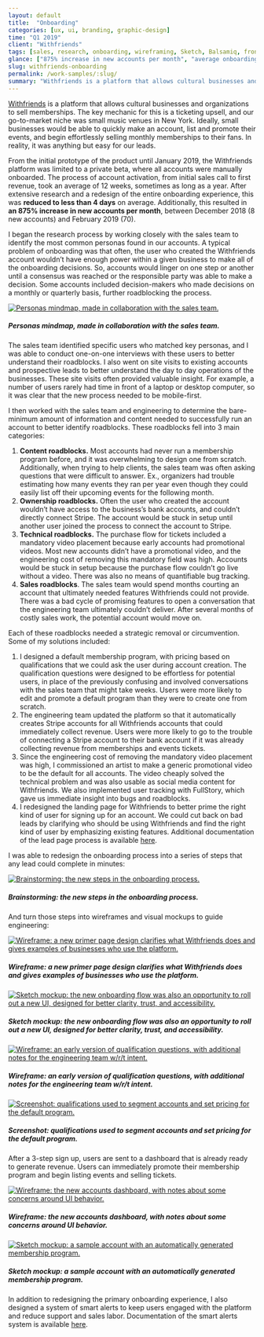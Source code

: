 ```yaml
---
layout: default
title:  "Onboarding"
categories: [ux, ui, branding, graphic-design]
time: "Q1 2019"
client: "Withfriends"
tags: [sales, research, onboarding, wireframing, Sketch, Balsamiq, front end, growth hacks]
glance: ["875% increase in new accounts per month", "average onboarding time reduced to less than 4 days from 12 weeks", "70 new clients generating revenue in first full month after launch"]
slug: withfriends-onboarding
permalink: /work-samples/:slug/
summary: "Withfriends is a platform that allows cultural businesses and organizations to sell memberships. I redesigned the onboarding process to drastically reduce the volume of new clients generating revenue."
---
```

[Withfriends](https://withfriends.co) is a platform that allows cultural businesses and organizations to sell memberships. The key mechanic for this is a ticketing upsell, and our go-to-market niche was small music venues in New York. Ideally, small businesses would be able to quickly make an account, list and promote their events, and begin effortlessly selling monthly memberships to their fans. In reality, it was anything but easy for our leads.

From the initial prototype of the product until January 2019, the Withfriends platform was limited to a private beta, where all accounts were manually onboarded. The process of account activation, from initial sales call to first revenue, took an average of 12 weeks, sometimes as long as a year. After extensive research and a redesign of the entire onboarding experience, this was **reduced to less than 4 days** on average. Additionally, this resulted in **an 875% increase in new accounts per month**, between December 2018 (8 new accounts) and February 2019 (70).

I began the research process by working closely with the sales team to identify the most common personas found in our accounts. A typical problem of onboarding was that often, the user who created the Withfriends account wouldn’t have enough power within a given business to make all of the onboarding decisions. So, accounts would linger on one step or another until a consensus was reached or the responsible party was able to make a decision. Some accounts included decision-makers who made decisions on a monthly or quarterly basis, further roadblocking the process.

<div class="device border-frame"><a href="#" data-featherlight="/assets/images/posts/onboarding-mindmap.jpg"><img src="/assets/images/posts/onboarding-mindmap.jpg" alt="Personas mindmap, made in collaboration with the sales team." title="Personas mindmap, made in collaboration with the sales team." class="device-interior"></a></div>

##### Personas mindmap, made in collaboration with the sales team.

The sales team identified specific users who matched key personas, and I was able to conduct one-on-one interviews with these users to better understand their roadblocks. I also went on site visits to existing accounts and prospective leads to better understand the day to day operations of the businesses. These site visits often provided valuable insight. For example, a number of users rarely had time in front of a laptop or desktop computer, so it was clear that the new process needed to be mobile-first.

I then worked with the sales team and engineering to determine the bare-minimum amount of information and content needed to successfully run an account to better identify roadblocks. These roadblocks fell into 3 main categories:

1. **Content roadblocks.** Most accounts had never run a membership program before, and it was overwhelming to design one from scratch. Additionally, when trying to help clients, the sales team was often asking questions that were difficult to answer. Ex., organizers had trouble estimating how many events they ran per year even though they could easily list off their upcoming events for the following month.
2. **Ownership roadblocks.** Often the user who created the account wouldn’t have access to the business’s bank accounts, and couldn’t directly connect Stripe. The account would be stuck in setup until another user joined the process to connect the account to Stripe.
3. **Technical roadblocks.** The purchase flow for tickets included a mandatory video placement because early accounts had promotional videos. Most new accounts didn’t have a promotional video, and the engineering cost of removing this mandatory field was high. Accounts would be stuck in setup because the purchase flow couldn’t go live without a video. There was also no means of quantifiable bug tracking.
4. **Sales roadblocks**. The sales team would spend months courting an account that ultimately needed features Withfriends could not provide. There was a bad cycle of promising features to open a conversation that the engineering team ultimately couldn’t deliver. After several months of costly sales work, the potential account would move on.

Each of these roadblocks needed a strategic removal or circumvention. Some of my solutions included:

1. I designed a default membership program, with pricing based on qualifications that we could ask the user during account creation. The qualification questions were designed to be effortless for potential users, in place of the previously confusing and involved conversations with the sales team that might take weeks. Users were more likely to edit and promote a default program than they were to create one from scratch.
2. The engineering team updated the platform so that it automatically creates Stripe accounts for all Withfriends accounts that could immediately collect revenue. Users were more likely to go to the trouble of connecting a Stripe account to their bank account if it was already collecting revenue from memberships and events tickets.
3. Since the engineering cost of removing the mandatory video placement was high, I commissioned an artist to make a generic promotional video to be the default for all accounts. The video cheaply solved the technical problem and was also usable as social media content for Withfriends. We also implemented user tracking with FullStory, which gave us immediate insight into bugs and roadblocks.
4. I redesigned the landing page for Withfriends to better prime the right kind of user for signing up for an account. We could cut back on bad leads by clarifying who should be using Withfriends and find the right kind of user by emphasizing existing features. Additional documentation of the lead page process is available [here](/work-samples/withfriends-lead/).

I was able to redesign the onboarding process into a series of steps that any lead could complete in minutes: 

<div class="device border-frame"><a href="#" data-featherlight="/assets/images/posts/onboarding-flow.png"><img src="/assets/images/posts/onboarding-flow.png" alt="Brainstorming: the new steps in the onboarding process." title="Brainstorming: the new steps in the onboarding process." class="device-interior"></a></div>

##### Brainstorming: the new steps in the onboarding process.

And turn those steps into wireframes and visual mockups to guide engineering:

<div class="device border-frame"><a href="#" data-featherlight="/assets/images/posts/onboarding-primer-wireframe.jpg"><img src="/assets/images/posts/onboarding-primer-wireframe.jpg" alt="Wireframe: a new primer page design clarifies what Withfriends does and gives examples of businesses who use the platform." title="Wireframe: a new primer page design clarifies what Withfriends does and gives examples of businesses who use the platform." class="device-interior"></a></div>

##### Wireframe: a new primer page design clarifies what Withfriends does and gives examples of businesses who use the platform.

<div class="device border-frame"><a href="#" data-featherlight="/assets/images/posts/onboarding-ui.jpg"><img src="/assets/images/posts/onboarding-ui.jpg" alt="Sketch mockup: the new onboarding flow was also an opportunity to roll out a new UI, designed for better clarity, trust, and accessibility. " title="Sketch mockup: the new onboarding flow was also an opportunity to roll out a new UI, designed for better clarity, trust, and accessibility. " class="device-interior"></a></div>

##### Sketch mockup: the new onboarding flow was also an opportunity to roll out a new UI, designed for better clarity, trust, and accessibility. 

<div class="device border-frame"><a href="#" data-featherlight="/assets/images/posts/onboarding-questions1.jpg"><img src="/assets/images/posts/onboarding-questions.jpg" alt="Wireframe: an early version of qualification questions, with additional notes for the engineering team w/r/t intent." title="Wireframe: an early version of qualification questions, with additional notes for the engineering team w/r/t intent." class="device-interior"></a></div>

##### Wireframe: an early version of qualification questions, with additional notes for the engineering team w/r/t intent.

<div class="device border-frame"><a href="#" data-featherlight="/assets/images/posts/onboarding-liveqs.png"><img src="/assets/images/posts/onboarding-liveqs.png" alt="Screenshot: qualifications used to segment accounts and set pricing for the default program." title="Screenshot: qualifications used to segment accounts and set pricing for the default program." class="device-interior"></a></div>

##### Screenshot: qualifications used to segment accounts and set pricing for the default program.

After a 3-step sign up, users are sent to a dashboard that is already ready to generate revenue. Users can immediately promote their membership program and begin listing events and selling tickets.

<div class="device border-frame"><a href="#" data-featherlight="/assets/images/posts/onboarding-dash-wireframe.jpg"><img src="/assets/images/posts/onboarding-dash-wireframe.jpg" alt="Wireframe: the new accounts dashboard, with notes about some concerns around UI behavior." title="Wireframe: the new accounts dashboard, with notes about some concerns around UI behavior." class="device-interior"></a></div>

##### Wireframe: the new accounts dashboard, with notes about some concerns around UI behavior.

<div class="device border-frame"><a href="#" data-featherlight="/assets/images/posts/onboarding-membership.png"><img src="/assets/images/posts/onboarding-membership.png" alt="Sketch mockup: a sample account with an automatically generated membership program." title="Sketch mockup: a sample account with an automatically generated membership program." class="device-interior"></a></div>

##### Sketch mockup: a sample account with an automatically generated membership program.

In addition to redesigning the primary onboarding experience, I also designed a system of smart alerts to keep users engaged with the platform and reduce support and sales labor. Documentation of the smart alerts system is available [here](/work-samples/smart-alerts/).